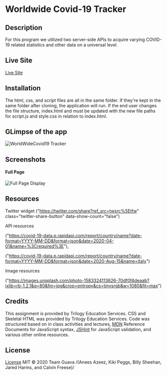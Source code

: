 # Worldwide Covid-19 Tracker

## Description
For this program we utilized two server-side APIs to acquire varying COVID-19 related statistics and other data on a universal level. 
 
## Live Site
[Live Site](https://afazeez82.github.io/worldwidecovid19-githubio.com/)

## Installation
The html, css, and script files are all in the same folder. If they're kept in the same folder after cloning, the application will run. If the end user changes the file structure, index.html and  must be updated with the new file paths for script.js and style.css in relation to index.html.


## GLimpse of the app
![WorldWideCovid19 Tracker](./assets/WorldwideCOVID-19.gif)

## Screenshots
#### Full Page
 ![Full Page Display](./Assets/fullpage.png)



## Resources
Twitter widget
("https://twitter.com/share?ref_src=twsrc%5Etfw" class="twitter-share-button" data-show-count="false")

API resources

("https://covid-19-data.p.rapidapi.com/report/country/name?date-format=YYYY-MM-DD&format=json&date=2020-04-01&name=%3Crequired%3E"),

("https://covid-19-data.p.rapidapi.com/report/country/name?date-format=YYYY-MM-DD&format=json&date=2020-Aug-15&name=italy")
        
Image resources

("https://images.unsplash.com/photo-1583324113626-70df0f4deaab?ixlib=rb-1.2.1&q=80&fm=jpg&crop=entropy&cs=tinysrgb&w=1080&fit=max")

## Credits
This assignment is provided by Trilogy Education Services. CSS and Skeletal HTML was provided by Trilogy Education Services. Code was structured based on in class activities and lectures, [MDN](https://developer.mozilla.org/en-US/) Reference Documents for JavaScript syntax, [JSHint](https://jshint.com/) for JavaScript validation, and various other online resources.

## License

[License](https://github.com/whackingMUFN/Homework/WeekFive/LICENSE.txt)
MIT &copy; 2020 Team Guava /(Anees Azeez, Kiki Peggs, Billy Sheehan, Jared Harms, and Calvin Freese)/
